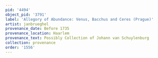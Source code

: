 ```yaml
---
pid: '4494'
object_pid: '3791'
label: 'Allegory of Abundance: Venus, Bacchus and Ceres (Prague)'
artist: janbrueghel
provenance_date: Before 1735
provenance_location: Haarlem
provenance_text: Possibly Collection of Johann van Schuylenburg
collection: provenance
order: '1556'
---
```

